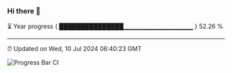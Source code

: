 ### Hi there 👋

⏳ Year progress { ███████████████▁▁▁▁▁▁▁▁▁▁▁▁▁▁▁ } 52.26 %

---

⏰ Updated on Wed, 10 Jul 2024 06:40:23 GMT

![Progress Bar CI](https://github.com/IshwaranRudhara/GIT-ACTION/workflows/Progress%20Bar%20CI/badge.svg)
